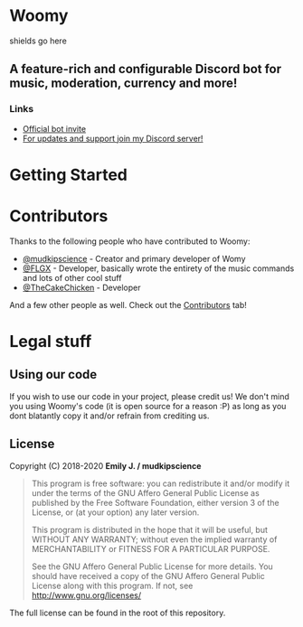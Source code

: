 Woomy
================

shields go here

## A feature-rich and configurable Discord bot for music, moderation, currency and more!

### Links
* [Official bot invite](https://discordapp.com/oauth2/authorize?client_id=435961704145485835&permissions=2134240503&scope=bot)
* [For updates and support join my Discord server!](https://discord.gg/HCF8mdv)

# Getting Started

# Contributors

Thanks to the following people who have contributed to Woomy:

* [@mudkipscience](https://github.com/mudkipscience/) - Creator and primary developer of Womy
* [@FLGX](https://github.com/FLGX06/) - Developer, basically wrote the entirety of the music commands and lots of other cool stuff
* [@TheCakeChicken](https://github.com/TheCakeChicken/) - Developer

And a few other people as well. Check out the [Contributors](https://github.com/mudkipscience/woomy/graphs/contributors) tab!

# Legal stuff

## Using our code
If you wish to use our code in your project, please credit us! We don't mind you using Woomy's code (it is open source for a reason :P) as long as you dont blatantly copy it and/or refrain from crediting us.

## License

Copyright (C) 2018-2020 **Emily J. / mudkipscience**

>This program is free software: you can redistribute it and/or modify it under the terms of the GNU Affero General Public License
>as published by the Free Software Foundation, either version 3 of the License, or (at your option) any later version. 
>                                                   
>This program is distributed in the hope that it will be useful, but WITHOUT ANY WARRANTY; 
>without even the implied warranty of MERCHANTABILITY or FITNESS FOR A PARTICULAR PURPOSE. 
>                                                   
>See the GNU Affero General Public License for more details. 
>You should have received a copy of the GNU Affero General Public License along with this program. If not, see http://www.gnu.org/licenses/

The full license can be found in the root of this repository.
